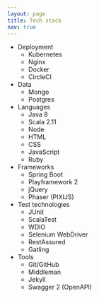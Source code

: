 ```yaml
---
layout: page
title: Tech stack
nav: true
---
```


* Deployment
  * Kubernetes
  * Nginx
  * Docker
  * CircleCI
* Data
  * Mongo
  * Postgres
* Languages
  * Java 8
  * Scala 2.11
  * Node
  * HTML
  * CSS
  * JavaScript
  * Ruby
* Frameworks
  * Spring Boot
  * Playframework 2
  * jQuery
  * Phaser (PIXIJS)
* Test technologies
  * JUnit
  * ScalaTest
  * WDIO
  * Selenium WebDriver
  * RestAssured
  * Gatling
* Tools
  * Git/GitHub
  * Middleman
  * Jekyll
  * Swagger 2 (OpenAPI)
